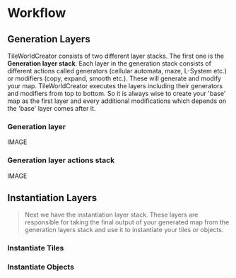 # Workflow

## Generation Layers
TileWorldCreator consists of two different layer stacks. The first one is the **Generation layer stack**. Each layer in the generation stack consists of different actions called generators (cellular automata, maze, L-System etc.)  or modifiers (copy, expand, smooth etc.). These will generate and modify your map.
TileWorldCreator executes the layers including their generators and modifiers from top to bottom.
So it is always wise to create your 'base' map as the first layer and every additional modifications which depends on the 'base' layer comes after it.

### Generation layer
IMAGE

### Generation layer actions stack
IMAGE

## Instantiation Layers
> Next we have the instantiation layer stack. These layers are responsible for taking the final output of your generated map from the generation layers stack and use it to instantiate your tiles or objects.

### Instantiate Tiles


### Instantiate Objects
